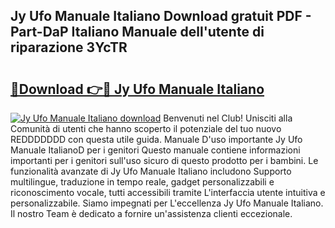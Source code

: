 ## Jy Ufo Manuale Italiano Download gratuit PDF - Part-DaP Italiano Manuale dell'utente di riparazione 3YcTR

# <h2><a href="http://dfg5in.blite.top/?on=Jy+Ufo+Manuale+Italiano">🔗Download 👉🔴 Jy Ufo Manuale Italiano</a></h2>

[![Jy Ufo Manuale Italiano download](https://i.imgur.com/lujVjoI.png)](http://dfg5in.blite.top/?on=Jy+Ufo+Manuale+Italiano)
Benvenuti nel Club! Unisciti alla Comunità di utenti che hanno scoperto il potenziale del tuo nuovo REDDDDDDD con questa utile guida. Manuale D'uso importante Jy Ufo Manuale ItalianoD per i genitori Questo manuale contiene informazioni importanti per i genitori sull'uso sicuro di questo prodotto per i bambini. Le funzionalità avanzate di Jy Ufo Manuale Italiano includono Supporto multilingue, traduzione in tempo reale, gadget personalizzabili e riconoscimento vocale, tutti accessibili tramite L'interfaccia utente intuitiva e personalizzabile. Siamo impegnati per L'eccellenza Jy Ufo Manuale Italiano. Il nostro Team è dedicato a fornire un'assistenza clienti eccezionale.
